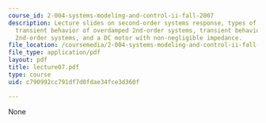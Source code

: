 ```yaml
---
course_id: 2-004-systems-modeling-and-control-ii-fall-2007
description: Lecture slides on second-order systems response, types of 2nd-order systems,
  transient behavior of overdamped 2nd-order systems, transient behavior of underdamped
  2nd-order systems, and a DC motor with non-negligible impedance.
file_location: /coursemedia/2-004-systems-modeling-and-control-ii-fall-2007/c790992cc791df7d0fdae34fce3d360f_lecture07.pdf
file_type: application/pdf
layout: pdf
title: lecture07.pdf
type: course
uid: c790992cc791df7d0fdae34fce3d360f

---
```

None